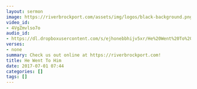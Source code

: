 ```yaml
---
layout: sermon
image: https://riverbrockport.com/assets/img/logos/black-background.png
video_id:
- 4VgZmvlso7o
audio_id:
- https://dl.dropboxusercontent.com/s/ejhonebbhijv5xr/He%20Went%20To%20Him.mp3?dl=0
verses:
- none
summary: Check us out online at https://riverbrockport.com!
title: He Went To Him
date: 2017-07-01 07:44
categories: []
tags: []
---
```

